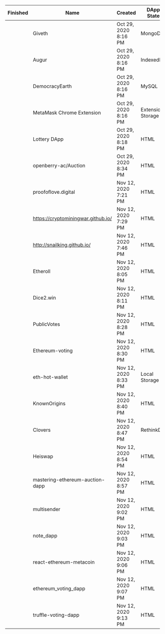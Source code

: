 | Finished |Name                              |Created             |DApp State       |Demo|Repository                                                     |Self-Contain|Server|URL                                                   |
|--|----------------------------------|--------------------|-----------------|----|---------------------------------------------------------------|------------|------|------------------------------------------------------|
| |Giveth                            |Oct 29, 2020 8:16 PM|MongoDB          |No  |                                                               |Yes         |Yes   |                                                      |
| |Augur                             |Oct 29, 2020 8:16 PM|IndexedBD        |No  |                                                               |Yes         |No    |                                                      |
| |DemocracyEarth                    |Oct 29, 2020 8:16 PM|MySQL            |No  |                                                               |No          |Yes   |                                                      |
| |MetaMask Chrome Extension         |Oct 29, 2020 8:16 PM|Extension Storage|No  |                                                               |Yes         |No    |                                                      |
| |Lottery DApp                      |Oct 29, 2020 8:18 PM|HTML             |Yes |                                                               |Yes         |No    |https://github.com/ankitkataria/Lottery-DApp          |
| |openberry-ac/Auction              |Oct 29, 2020 8:34 PM|HTML             |Yes |                                                               |Yes         |No    |https://github.com/openberry-ac/Auction               |
| |proofoflove.digital               |Nov 12, 2020 7:21 PM|HTML             |No  |                                                               |Yes         |No    |proofoflove.digital                                   |
| |https://cryptominingwar.github.io/|Nov 12, 2020 7:29 PM|HTML             |No  |https://github.com/cryptominingwar/cryptominingwar.github.io   |Yes         |No    |https://cryptominingwar.github.io/                    |
| |http://snailking.github.io/       |Nov 12, 2020 7:46 PM|HTML             |No  |https://github.com/snailking?tab=repositories                  |Yes         |No    |https://snailking.github.io/lordsofthesnails/game.html|
| |Etheroll                          |Nov 12, 2020 8:05 PM|HTML             |No  |https://github.com/AndreMiras/etheroll                         |Yes         |No    |https://andremiras.github.io/etheroll/#/              |
| |Dice2.win                         |Nov 12, 2020 8:11 PM|HTML             |No  |https://github.com/dice2-win/contracts/blob/master/Dice2Win.sol|Yes         |No    |https://dice2.win/                                    |
| |PublicVotes                       |Nov 12, 2020 8:28 PM|HTML             |Yes |https://github.com/domschiener/publicvotes                     |Yes         |No    |                                                      |
| |Ethereum-voting                   |Nov 12, 2020 8:30 PM|HTML             |Yes |https://github.com/vrnvu/ethereum-voting                       |Yes         |No    |                                                      |
| |eth-hot-wallet                    |Nov 12, 2020 8:33 PM|Local Storage    |No  |https://github.com/PaulLaux/eth-hot-wallet                     |Yes         |No    |https://eth-hot-wallet.com/                           |
| |KnownOrigins                      |Nov 12, 2020 8:40 PM|HTML             |No  |https://github.com/wip-abramson/known-origin-web3-marketplace  |Yes         |No    |https://knownorigin.io/                               |
| |Clovers                           |Nov 12, 2020 8:47 PM|RethinkDB        |No  |https://github.com/clovers-network                             |Yes         |Yes   |https://clovers.network/                              |
| |Heiswap                           |Nov 12, 2020 8:54 PM|HTML             |No  |https://github.com/kendricktan/heiswap-dapp                    |Yes         |No    |heiswap.exchange                                      |
| |mastering-ethereum-auction-dapp   |Nov 12, 2020 8:57 PM|HTML             |Yes |https://github.com/iNDicat0r/mastering-ethereum-auction-dapp   |Yes         |No    |                                                      |
| |multisender                       |Nov 12, 2020 9:02 PM|HTML             |No  |https://github.com/rstormsf/multisender                        |Yes         |No    |https://multisender.app/                              |
| |note_dapp                         |Nov 12, 2020 9:03 PM|HTML             |Yes |https://github.com/xilibi2003/note_dapp                        |Yes         |No    |                                                      |
| |react-ethereum-metacoin           |Nov 12, 2020 9:06 PM|HTML             |Yes |https://github.com/agrcrobles/react-ethereum-metacoin          |Yes         |No    |                                                      |
| |ethereum_voting_dapp              |Nov 12, 2020 9:07 PM|HTML             |Yes |https://github.com/maheshmurthy/ethereum_voting_dapp           |Yes         |No    |                                                      |
| |truffle-voting-dapp               |Nov 12, 2020 9:13 PM|HTML             |No  |https://github.com/bukosabino/truffle-voting-dapp              |Yes         |No    |https://voting-dapp-ropsten.herokuapp.com/            |
